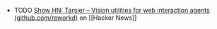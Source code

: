- TODO [Show HN: Tarsier – Vision utilities for web interaction agents (github.com/reworkd)](https://news.ycombinator.com/item?id=40369319) on [[Hacker News]]
